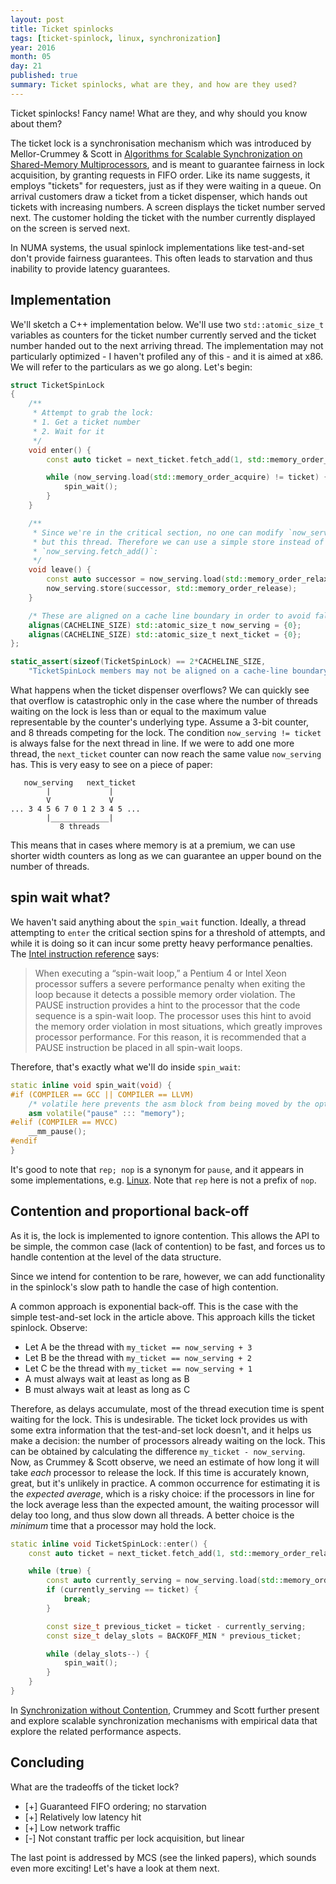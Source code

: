 ```yaml
---
layout: post
title: Ticket spinlocks
tags: [ticket-spinlock, linux, synchronization]
year: 2016
month: 05
day: 21
published: true
summary: Ticket spinlocks, what are they, and how are they used?
---
```


Ticket spinlocks! Fancy name! What are they, and why should you know about them?

The ticket lock is a synchronisation mechanism which was introduced by Mellor-Crummey &
Scott in [Algorithms for Scalable Synchronization on Shared-Memory
Multiprocessors](https://www.cs.rice.edu/~johnmc/papers/tocs91.pdf), and is meant to
guarantee fairness in lock acquisition, by granting requests in FIFO order. Like its name
suggests, it employs "tickets" for requesters, just as if they were waiting in a queue.
On arrival customers draw a ticket from a ticket dispenser, which hands out tickets with
increasing numbers. A screen displays the ticket number served next. The customer holding
the ticket with the number currently displayed on the screen is served next.

In NUMA systems, the usual spinlock implementations like test-and-set don't provide
fairness guarantees. This often leads to starvation and thus inability to provide latency
guarantees.

## Implementation

We'll sketch a C++ implementation below. We'll use two `std::atomic_size_t` variables as
counters for the ticket number currently served and the ticket number handed out to the
next arriving thread. The implementation may not particularly optimized - I haven't
profiled any of this - and it is aimed at x86. We will refer to the particulars as we go
along. Let's begin:

```cpp
struct TicketSpinLock
{
    /**
     * Attempt to grab the lock:
     * 1. Get a ticket number
     * 2. Wait for it
     */
    void enter() {
        const auto ticket = next_ticket.fetch_add(1, std::memory_order_relaxed);

        while (now_serving.load(std::memory_order_acquire) != ticket) {
            spin_wait();
        }
    }

    /**
     * Since we're in the critical section, no one can modify `now_serving`
     * but this thread. Therefore we can use a simple store instead of
     * `now_serving.fetch_add()`:
     */
    void leave() {
        const auto successor = now_serving.load(std::memory_order_relaxed) + 1;
        now_serving.store(successor, std::memory_order_release);
    }

    /* These are aligned on a cache line boundary in order to avoid false sharing: */
    alignas(CACHELINE_SIZE) std::atomic_size_t now_serving = {0};
    alignas(CACHELINE_SIZE) std::atomic_size_t next_ticket = {0};
};

static_assert(sizeof(TicketSpinLock) == 2*CACHELINE_SIZE,
    "TicketSpinLock members may not be aligned on a cache-line boundary");
```

What happens when the ticket dispenser overflows? We can quickly see that overflow is
catastrophic only in the case where the number of threads waiting on the lock is less than
or equal to the maximum value representable by the counter's underlying type.
Assume a 3-bit counter, and 8 threads competing for the lock. The condition `now_serving
!= ticket` is always false for the next thread in line. If we were to add one more thread,
the `next_ticket` counter can now reach the same value `now_serving` has. This is very
easy to see on a piece of paper:

```
   now_serving   next_ticket
        |             |
        V             V
... 3 4 5 6 7 0 1 2 3 4 5 ...
        |_____________|
           8 threads
```

This means that in cases where memory is at a premium, we can use shorter width counters
as long as we can guarantee an upper bound on the number of threads.

## spin wait what?

We haven't said anything about the `spin_wait` function. Ideally, a thread attempting to
`enter` the critical section spins for a threshold of attempts, and while it is doing so
it can incur some pretty heavy performance penalties. The [Intel instruction
reference](http://www.intel.com/Assets/PDF/manual/325383.pdf) says:

> When executing a “spin-wait loop,” a Pentium 4 or Intel Xeon processor suffers a severe
> performance penalty when exiting the loop because it detects a possible memory order
> violation. The PAUSE instruction provides a hint to the processor that the code sequence
> is a spin-wait loop. The processor uses this hint to avoid the memory order violation in
> most situations, which greatly improves processor performance. For this reason, it is
> recommended that a PAUSE instruction be placed in all spin-wait loops.

Therefore, that's exactly what we'll do inside `spin_wait`:

```cpp
static inline void spin_wait(void) {
#if (COMPILER == GCC || COMPILER == LLVM)
    /* volatile here prevents the asm block from being moved by the optimiser: */
    asm volatile("pause" ::: "memory");
#elif (COMPILER == MVCC)
    __mm_pause();
#endif
}
```

It's good to note that `rep; nop` is a synonym for `pause`, and it appears in some
implementations, e.g.
[Linux](http://lxr.free-electrons.com/source/arch/x86/include/asm/processor.h#L562). Note
that `rep` here is not a prefix of `nop`.

## Contention and proportional back-off

As it is, the lock is implemented to ignore contention. This allows the API to be simple,
the common case (lack of contention) to be fast, and forces us to handle contention at the
level of the data structure.

Since we intend for contention to be rare, however, we can add functionality in the
spinlock's slow path to handle the case of high contention.

A common approach is exponential back-off. This is the case with the simple test-and-set
lock in the article above. This approach kills the ticket spinlock. Observe:

* Let A be the thread with `my_ticket == now_serving + 3`
* Let B be the thread with `my_ticket == now_serving + 2`
* Let C be the thread with `my_ticket == now_serving + 1`
* A must always wait at least as long as B
* B must always wait at least as long as C

Therefore, as delays accumulate, most of the thread execution time is spent waiting for
the lock. This is undesirable. The ticket lock provides us with some extra information
that the test-and-set lock doesn't, and it helps us make a decision: the number of
processors already waiting on the lock. This can be obtained by calculating the difference
`my_ticket - now_serving`. Now, as Crummey & Scott observe, we need an estimate of how
long it will take _each_ processor to release the lock. If this time is accurately known,
great, but it's unlikely in practice. A common occurrence for estimating it is the
_expected average_, which is a risky choice: if the processors in line for the lock
average less than the expected amount, the waiting processor will delay too long, and thus
slow down all threads. A better choice is the _minimum_ time that a processor may hold the
lock.

```cpp
static inline void TicketSpinLock::enter() {
    const auto ticket = next_ticket.fetch_add(1, std::memory_order_relaxed);

    while (true) {
        const auto currently_serving = now_serving.load(std::memory_order_acquire);
        if (currently_serving == ticket) {
            break;
        }

        const size_t previous_ticket = ticket - currently_serving;
        const size_t delay_slots = BACKOFF_MIN * previous_ticket;

        while (delay_slots--) {
            spin_wait();
        }
    }
}
```

In [Synchronization without
Contention](http://www.cs.berkeley.edu/~kubitron/cs258/handouts/papers/1991_ASPLOS_sync.pdf),
Crummey and Scott further present and explore scalable synchronization mechanisms with
empirical data that explore the related performance aspects.

## Concluding

What are the tradeoffs of the ticket lock?

+ [+] Guaranteed FIFO ordering; no starvation
+ [+] Relatively low latency hit
+ [+] Low network traffic
+ [-] Not constant traffic per lock acquisition, but linear

The last point is addressed by MCS (see the linked papers), which sounds even more
exciting! Let's have a look at them next.

